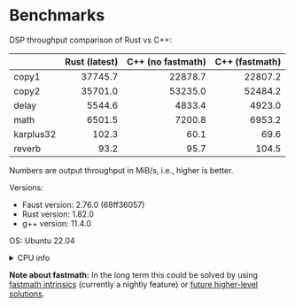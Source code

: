 # Benchmarks

DSP throughput comparison of Rust vs C++:

|           |   Rust (latest) |   C++ (no fastmath) |   C++ (fastmath) |
|:----------|----------------:|--------------------:|-----------------:|
| copy1     |         37745.7 |             22878.7 |          22807.2 |
| copy2     |         35701.0 |             53235.0 |          52484.2 |
| delay     |          5544.6 |              4833.4 |           4923.0 |
| math      |          6501.5 |              7200.8 |           6953.2 |
| karplus32 |           102.3 |                60.1 |             69.6 |
| reverb    |            93.2 |                95.7 |            104.5 |

Numbers are output throughput in MiB/s, i.e., higher is better.

Versions:
- Faust version: 2.76.0 (68ff36057)
- Rust version: 1.82.0
- g++ version: 11.4.0

OS: Ubuntu 22.04

<details>
<summary>CPU info</summary>

```
Architecture:            x86_64
  CPU op-mode(s):        32-bit, 64-bit
  Address sizes:         39 bits physical, 48 bits virtual
  Byte Order:            Little Endian
CPU(s):                  4
  On-line CPU(s) list:   0-3
Vendor ID:               GenuineIntel
  Model name:            Intel(R) Core(TM) i5-4670 CPU @ 3.40GHz
    CPU family:          6
    Model:               60
    Thread(s) per core:  1
    Core(s) per socket:  4
    Socket(s):           1
    Stepping:            3
    CPU max MHz:         3800,0000
    CPU min MHz:         800,0000
    BogoMIPS:            6800.55
    Flags:               fpu vme de pse tsc msr pae mce cx8 apic sep mtrr pge mca cmov pat pse36 clflush dts acpi mmx fxsr sse sse2 ss ht tm pbe syscall nx pdpe1gb rdtscp lm constant_tsc arch_perfmon pebs bts rep_good nopl xtopology nonstop_tsc cpuid aperfmperf pni pclmulqdq dtes64 monitor ds_cpl vmx smx est t
                         m2 ssse3 sdbg fma cx16 xtpr pdcm pcid sse4_1 sse4_2 x2apic movbe popcnt tsc_deadline_timer aes xsave avx f16c rdrand lahf_lm abm cpuid_fault epb invpcid_single pti ssbd ibrs ibpb stibp tpr_shadow vnmi flexpriority ept vpid ept_ad fsgsbase tsc_adjust bmi1 avx2 smep bmi2 erms invpcid xsa
                         veopt dtherm ida arat pln pts md_clear flush_l1d
Virtualization features:
  Virtualization:        VT-x
Caches (sum of all):
  L1d:                   128 KiB (4 instances)
  L1i:                   128 KiB (4 instances)
  L2:                    1 MiB (4 instances)
  L3:                    6 MiB (1 instance)
NUMA:
  NUMA node(s):          1
  NUMA node0 CPU(s):     0-3
Vulnerabilities:
  Itlb multihit:         KVM: Mitigation: VMX disabled
  L1tf:                  Mitigation; PTE Inversion; VMX conditional cache flushes, SMT disabled
  Mds:                   Mitigation; Clear CPU buffers; SMT disabled
  Meltdown:              Mitigation; PTI
  Mmio stale data:       Unknown: No mitigations
  Retbleed:              Not affected
  Spec store bypass:     Mitigation; Speculative Store Bypass disabled via prctl and seccomp
  Spectre v1:            Mitigation; usercopy/swapgs barriers and __user pointer sanitization
  Spectre v2:            Mitigation; Retpolines, IBPB conditional, IBRS_FW, STIBP disabled, RSB filling, PBRSB-eIBRS Not affected
  Srbds:                 Mitigation; Microcode
  Tsx async abort:       Not affected
```
</details>

**Note about fastmath:**
In the long term this could be solved by using [fastmath intrinsics](https://doc.rust-lang.org/core/intrinsics/fn.fadd_fast.html)
(currently a nightly feature) or [future higher-level solutions](https://github.com/rust-lang/rust/issues/21690).
